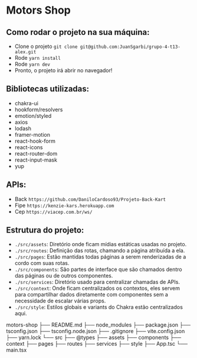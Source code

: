 # Motors Shop

## Como rodar o projeto na sua máquina:

- Clone o projeto `git clone git@github.com:JuanSgarbi/grupo-4-t13-alex.git`
- Rode `yarn install`
- Rode `yarn dev`
- Pronto, o projeto irá abrir no navegador!


## Bibliotecas utilizadas:

- chakra-ui 
- hookform/resolvers
- emotion/styled 
- axios
- lodash 
- framer-motion
- react-hook-form 
- react-icons 
- react-router-dom 
- react-input-mask
- yup


## APIs: 

- Back `https://github.com/DaniloCardoso93/Projeto-Back-Kart`
- Fipe `https://kenzie-kars.herokuapp.com`
- Cep `https://viacep.com.br/ws/`


## Estrutura do projeto: 

- `./src/assets`: Diretório onde ficam mídias estáticas usadas no projeto.
- `./src/routes`: Definição das rotas, chamando a página atribuída a ela.
- `./src/pages`: Estão mantidas todas páginas a serem renderizadas de a cordo com suas rotas.
- `./src/components`: São partes de interface que são chamados dentro das páginas ou de outros componentes.
- `./src/services`: Diretório usado para centralizar chamadas de APIs.
- `./src/context`: Onde ficam centralizados os contextos, eles servem para compartilhar dados diretamente com componentes sem a necessidade de escalar várias props. 
- `./src/style`: Estilos globais e variants do Chakra estão centralizados aqui.


motors-shop
├── README.md
├── node_modules
├── package.json
├── tsconfig.json
├── tsconfig.node.json
├── .gitignore
├── vite.config.json
├── yarn.lock
└── src
    ├── @types
    ├── assets
    ├── components
    ├── context
    ├── pages
    ├── routes
    ├── services
    ├── style
    ├── App.tsc
    └── main.tsx
